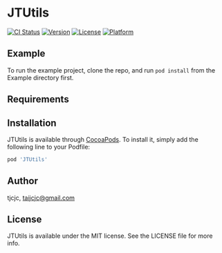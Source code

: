 # JTUtils

[![CI Status](https://img.shields.io/travis/tjcjc/JTUtils.svg?style=flat)](https://travis-ci.org/tjcjc/JTUtils)
[![Version](https://img.shields.io/cocoapods/v/JTUtils.svg?style=flat)](https://cocoapods.org/pods/JTUtils)
[![License](https://img.shields.io/cocoapods/l/JTUtils.svg?style=flat)](https://cocoapods.org/pods/JTUtils)
[![Platform](https://img.shields.io/cocoapods/p/JTUtils.svg?style=flat)](https://cocoapods.org/pods/JTUtils)

## Example

To run the example project, clone the repo, and run `pod install` from the Example directory first.

## Requirements

## Installation

JTUtils is available through [CocoaPods](https://cocoapods.org). To install
it, simply add the following line to your Podfile:

```ruby
pod 'JTUtils'
```

## Author

tjcjc, taijcjc@gmail.com

## License

JTUtils is available under the MIT license. See the LICENSE file for more info.
